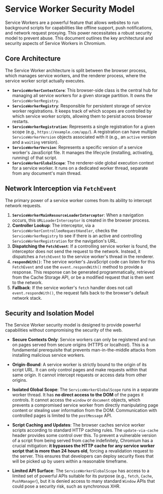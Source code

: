# Service Worker Security Model

Service Workers are a powerful feature that allows websites to run background scripts for capabilities like offline support, push notifications, and network request proxying. This power necessitates a robust security model to prevent abuse. This document outlines the key architectural and security aspects of Service Workers in Chromium.

## Core Architecture

The Service Worker architecture is split between the browser process, which manages service workers, and the renderer process, where the service worker script actually executes.

-   **`ServiceWorkerContextCore`**: This browser-side class is the central hub for managing all service workers for a given storage partition. It owns the `ServiceWorkerRegistry`.
-   **`ServiceWorkerRegistry`**: Responsible for persistent storage of service worker registrations. It keeps track of which scopes are controlled by which service worker scripts, allowing them to persist across browser restarts.
-   **`ServiceWorkerRegistration`**: Represents a single registration for a given scope (e.g., `https://example.com/app/`). A registration can have multiple `ServiceWorkerVersion` objects associated with it (e.g., an `active` version and a `waiting` version).
-   **`ServiceWorkerVersion`**: Represents a specific version of a service worker's JavaScript file. It manages the lifecycle (installing, activating, running) of that script.
-   **`ServiceWorkerGlobalScope`**: The renderer-side global execution context for a service worker. It runs on a dedicated worker thread, separate from any document's main thread.

## Network Interception via `FetchEvent`

The primary power of a service worker comes from its ability to intercept network requests.

1.  **`ServiceWorkerMainResourceLoaderInterceptor`**: When a navigation occurs, this `URLLoaderInterceptor` is created in the browser process.
2.  **Controller Lookup**: The interceptor, via a `ServiceWorkerControlleeRequestHandler`, checks the `ServiceWorkerRegistry` to see if there is an active and controlling `ServiceWorkerRegistration` for the navigation's URL.
3.  **Dispatching the `FetchEvent`**: If a controlling service worker is found, the interceptor does not send the request to the network. Instead, it dispatches a `FetchEvent` to the service worker's thread in the renderer.
4.  **`respondWith()`**: The service worker's JavaScript code can listen for this `FetchEvent` and use the `event.respondWith()` method to provide a response. This response can be generated programmatically, retrieved from the Cache Storage API, or be a modified request that is then sent to the network.
5.  **Fallback**: If the service worker's `fetch` handler does not call `event.respondWith()`, the request falls back to the browser's default network stack.

## Security and Isolation Model

The Service Worker security model is designed to provide powerful capabilities without compromising the security of the web.

-   **Secure Contexts Only**: Service workers can only be registered and run on pages served from secure origins (HTTPS or localhost). This is a fundamental prerequisite that prevents man-in-the-middle attacks from installing malicious service workers.

-   **Origin-Bound**: A service worker is strictly bound to the origin of its script URL. It can only control pages and make requests within that same origin. It cannot intercept requests or access data from other origins.

-   **Isolated Global Scope**: The `ServiceWorkerGlobalScope` runs in a separate worker thread. It has **no direct access to the DOM** of the pages it controls. It cannot access the `window` or `document` objects, which prevents a compromised service worker from directly manipulating page content or stealing user information from the DOM. Communication with controlled pages is limited to the `postMessage` API.

-   **Script Caching and Updates**: The browser caches service worker scripts according to standard HTTP caching rules. The `update-via-cache` header provides some control over this. To prevent a vulnerable version of a script from being served from cache indefinitely, Chromium has a crucial mitigation: **it bypasses the HTTP cache for any service worker script that is more than 24 hours old**, forcing a revalidation request to the server. This ensures that developers can deploy security fixes that will be picked up by users within a reasonable timeframe.

-   **Limited API Surface**: The `ServiceWorkerGlobalScope` has access to a limited set of powerful APIs suitable for its purpose (e.g., `fetch`, `Cache`, `PushManager`), but it is denied access to many standard `Window` APIs that could pose a security risk, such as synchronous XHR.